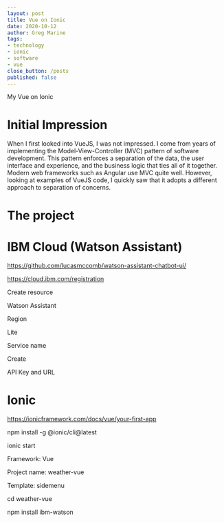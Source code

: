 ```yaml
---
layout: post
title: Vue on Ionic
date: 2020-10-12
author: Greg Marine
tags: 
- technology
- ionic 
- software
- vue
close_button: /posts
published: false
---
```


My Vue on Ionic

<!--more-->

# Initial Impression

When I first looked into VueJS, I was not impressed. I come from years of implementing the Model-View-Controller (MVC) pattern of software development. This pattern enforces a separation of the data, the user interface and experience, and the business logic that ties all of it together. Modern web frameworks such as Angular use MVC quite well. However, looking at examples of VueJS code, I quickly saw that it adopts a different approach to separation of concerns.



# The project

# IBM Cloud (Watson Assistant)

https://github.com/lucasmccomb/watson-assistant-chatbot-ui/

https://cloud.ibm.com/registration

Create resource

Watson Assistant

Region

Lite

Service name

Create

API Key and URL

# Ionic
https://ionicframework.com/docs/vue/your-first-app

npm install -g @ionic/cli@latest

ionic start

Framework: Vue

Project name: weather-vue

Template: sidemenu

cd weather-vue






npm install ibm-watson

